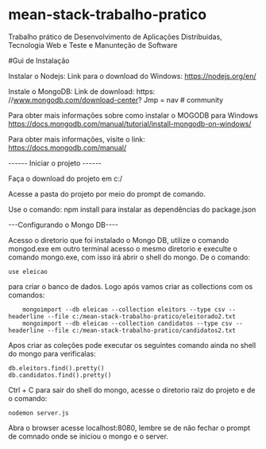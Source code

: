 # mean-stack-trabalho-pratico
  Trabalho prático de Desenvolvimento de Aplicações Distribuidas, Tecnologia Web e Teste e Manunteção de Software
 
 #Gui de Instalação
 
 
 Instalar o Nodejs: Link para o download do Windows: https://nodejs.org/en/
 
 Instale o MongoDB: Link de download: https: //www.mongodb.com/download-center? Jmp = nav # community
 
 Para obter mais informações sobre como instalar o MOGODB para Windows https://docs.mongodb.com/manual/tutorial/install-mongodb-on-windows/
 
 Para obter mais informações, visite o link: https://docs.mongodb.com/manual/
 
 ------ Iniciar o projeto ------
 
 Faça o download do projeto em c:/
 
 Acesse a pasta do projeto por meio do prompt de comando.
 
 Use o comando: npm install para instalar as dependências do package.json
 
 ---Configurando o Mongo DB----
 
 Acesso o diretorio que foi instalado o Mongo DB, utilize o comando mongod.exe
 em outro terminal acesso o mesmo diretorio e execulte o comando mongo.exe, com isso irá
 abrir o shell do mongo. De o comando: 
        
 	use eleicao
 
 para criar o banco de dados. Logo após vamos criar as collections com os comandos:
       
        mongoimport --db eleicao --collection eleitors --type csv --headerline --file c:/mean-stack-trabalho-pratico/eleitorado2.txt
        mongoimport --db eleicao --collection candidatos --type csv --headerline --file c:/mean-stack-trabalho-pratico/candidatos2.txt
 
 Apos criar as coleções pode executar os seguintes comando ainda no shell do mongo para verificalas:
 
 	db.eleitors.find().pretty()
 	db.candidatos.find().pretty()
 
 Ctrl + C para sair do shell do mongo, acesse o diretorio raiz do projeto e de o comando:
 	
 	nodemon server.js
 
 Abra o browser acesse localhost:8080, lembre se de não fechar o prompt de comnado onde se iniciou o
 mongo e o server.
